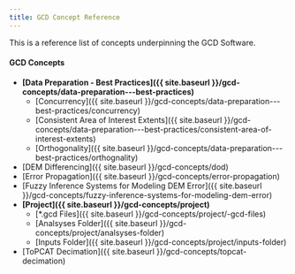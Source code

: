 ```yaml
---
title: GCD Concept Reference
---
```


This is a reference list of concepts underpinning the GCD Software.

#### GCD Concepts

- **[Data Preparation - Best Practices]({{ site.baseurl }}/gcd-concepts/data-preparation---best-practices)**
  - [Concurrency]({{ site.baseurl }}/gcd-concepts/data-preparation---best-practices/concurrency)
  - [Consistent Area of Interest Extents]({{ site.baseurl }}/gcd-concepts/data-preparation---best-practices/consistent-area-of-interest-extents)
  - [Orthogonality]({{ site.baseurl }}/gcd-concepts/data-preparation---best-practices/orthognality)
- [DEM Differencing]({{ site.baseurl }}/gcd-concepts/dod)
- [Error Propagation]({{ site.baseurl }}/gcd-concepts/error-propagation)
- [Fuzzy Inference Systems for Modeling DEM Error]({{ site.baseurl }}/gcd-concepts/fuzzy-inference-systems-for-modeling-dem-error)
- **[Project]({{ site.baseurl }}/gcd-concepts/project)**
  - [*.gcd Files]({{ site.baseurl }}/gcd-concepts/project/-gcd-files)
  - [Analsyses Folder]({{ site.baseurl }}/gcd-concepts/project/analsyses-folder)
  - [Inputs Folder]({{ site.baseurl }}/gcd-concepts/project/inputs-folder)
- [ToPCAT Decimation]({{ site.baseurl }}/gcd-concepts/topcat-decimation)

